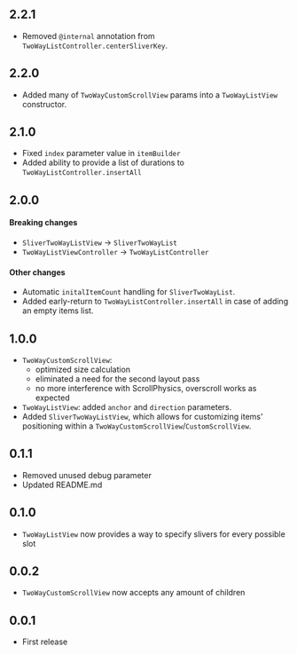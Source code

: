 ## 2.2.1

- Removed `@internal` annotation from `TwoWayListController.centerSliverKey`.

## 2.2.0

- Added many of `TwoWayCustomScrollView` params into a `TwoWayListView` constructor.

## 2.1.0

- Fixed `index` parameter value in `itemBuilder`
- Added ability to provide a list of durations to `TwoWayListController.insertAll`

## 2.0.0

#### Breaking changes
- `SliverTwoWayListView` -> `SliverTwoWayList`
- `TwoWayListViewController` -> `TwoWayListController`

#### Other changes
- Automatic `initalItemCount` handling for `SliverTwoWayList`.
- Added early-return to `TwoWayListController.insertAll` in case of adding an empty items list.

## 1.0.0

- `TwoWayCustomScrollView`:
  - optimized size calculation
  - eliminated a need for the second layout pass
  - no more interference with ScrollPhysics, overscroll works as expected
- `TwoWayListView`: added `anchor` and `direction` parameters.
- Added `SliverTwoWayListView`, which allows for customizing items' positioning within a `TwoWayCustomScrollView`/`CustomScrollView`.

## 0.1.1

- Removed unused debug parameter
- Updated README.md

## 0.1.0

- `TwoWayListView` now provides a way to specify slivers for every possible slot

## 0.0.2

- `TwoWayCustomScrollView` now accepts any amount of children

## 0.0.1

- First release
